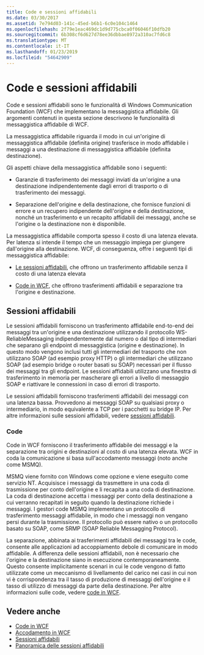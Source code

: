 ```yaml
---
title: Code e sessioni affidabili
ms.date: 03/30/2017
ms.assetid: 7e794d03-141c-45ed-b6b1-6c0e104c1464
ms.openlocfilehash: 2f79e1eac469dc1d9d775cbca0f06046f10dfb20
ms.sourcegitcommit: 6b308cf6d627d78ee36dbbae8972a310ac7fd6c8
ms.translationtype: MT
ms.contentlocale: it-IT
ms.lasthandoff: 01/23/2019
ms.locfileid: "54642909"
---
```

# <a name="queues-and-reliable-sessions"></a>Code e sessioni affidabili
Code e sessioni affidabili sono le funzionalità di Windows Communication Foundation (WCF) che implementano la messaggistica affidabile. Gli argomenti contenuti in questa sezione descrivono le funzionalità di messaggistica affidabile di WCF.  
  
 La messaggistica affidabile riguarda il modo in cui un'origine di messaggistica affidabile (definita origine) trasferisce in modo affidabile i messaggi a una destinazione di messaggistica affidabile (definita destinazione).  
  
 Gli aspetti chiave della messaggistica affidabile sono i seguenti:  
  
-   Garanzie di trasferimento dei messaggi inviati da un'origine a una destinazione indipendentemente dagli errori di trasporto o di trasferimento dei messaggi.  
  
-   Separazione dell'origine e della destinazione, che fornisce funzioni di errore e un recupero indipendente dell'origine e della destinazione, nonché un trasferimento e un recapito affidabili dei messaggi, anche se l'origine o la destinazione non è disponibile.  
  
 La messaggistica affidabile comporta spesso il costo di una latenza elevata. Per latenza si intende il tempo che un messaggio impiega per giungere dall'origine alla destinazione. WCF, di conseguenza, offre i seguenti tipi di messaggistica affidabile:  
  
-   [Le sessioni affidabili](../../../../docs/framework/wcf/feature-details/reliable-sessions.md), che offrono un trasferimento affidabile senza il costo di una latenza elevata  
  
-   [Code in WCF](../../../../docs/framework/wcf/feature-details/queues-in-wcf.md), che offrono trasferimenti affidabili e separazione tra l'origine e destinazione.  
  
## <a name="reliable-sessions"></a>Sessioni affidabili  
 Le sessioni affidabili forniscono un trasferimento affidabile end-to-end dei messaggi tra un'origine e una destinazione utilizzando il protocollo WS-ReliableMessaging indipendentemente dal numero o dal tipo di intermediari che separano gli endpoint di messaggistica (origine e destinazione). In questo modo vengono inclusi tutti gli intermediari del trasporto che non utilizzano SOAP (ad esempio proxy HTTP) o gli intermediari che utilizzano SOAP (ad esempio bridge o router basati su SOAP) necessari per il flusso dei messaggi tra gli endpoint. Le sessioni affidabili utilizzano una finestra di trasferimento in memoria per mascherare gli errori a livello di messaggio SOAP e riattivare le connessioni in caso di errori di trasporto.  
  
 Le sessioni affidabili forniscono trasferimenti affidabili dei messaggi con una latenza bassa. Provvedono ai messaggi SOAP su qualsiasi proxy o intermediario, in modo equivalente a TCP per i pacchetti su bridge IP. Per altre informazioni sulle sessioni affidabili, vedere [sessioni affidabili](../../../../docs/framework/wcf/feature-details/reliable-sessions.md).  
  
### <a name="queues"></a>Code  
 Code in WCF forniscono il trasferimento affidabile dei messaggi e la separazione tra origini e destinazioni al costo di una latenza elevata. WCF in coda la comunicazione si basa sull'accodamento messaggi (noto anche come MSMQ).  
  
 MSMQ viene fornito con Windows come opzione e viene eseguito come servizio NT. Acquisisce i messaggi da trasmettere in una coda di trasmissione per conto dell'origine e li recapita a una coda di destinazione. La coda di destinazione accetta i messaggi per conto della destinazione a cui verranno recapitati in seguito quando la destinazione richiede i messaggi. I gestori code MSMQ implementano un protocollo di trasferimento messaggi affidabile, in modo che i messaggi non vengano persi durante la trasmissione. Il protocollo può essere nativo o un protocollo basato su SOAP, come SRMP (SOAP Reliable Messagging Protocol).  
  
 La separazione, abbinata ai trasferimenti affidabili dei messaggi tra le code, consente alle applicazioni ad accoppiamento debole di comunicare in modo affidabile. A differenza delle sessioni affidabili, non è necessario che l'origine e la destinazione siano in esecuzione contemporaneamente. Questo consente implicitamente scenari in cui le code vengono di fatto utilizzate come un meccanismo di livellamento del carico nei casi in cui non vi è corrispondenza tra il tasso di produzione di messaggi dell'origine e il tasso di utilizzo di messaggi da parte della destinazione. Per altre informazioni sulle code, vedere [code in WCF](../../../../docs/framework/wcf/feature-details/queues-in-wcf.md).  
  
## <a name="see-also"></a>Vedere anche
- [Code in WCF](../../../../docs/framework/wcf/feature-details/queues-in-wcf.md)
- [Accodamento in WCF](../../../../docs/framework/wcf/feature-details/queuing-in-wcf.md)
- [Sessioni affidabili](../../../../docs/framework/wcf/feature-details/reliable-sessions.md)
- [Panoramica delle sessioni affidabili](../../../../docs/framework/wcf/feature-details/reliable-sessions-overview.md)
